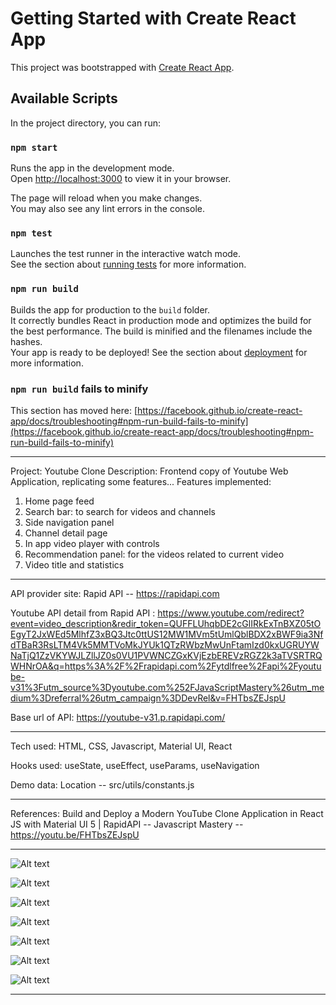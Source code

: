 # Getting Started with Create React App
This project was bootstrapped with [Create React App](https://github.com/facebook/create-react-app).

## Available Scripts
In the project directory, you can run:
### `npm start`
Runs the app in the development mode.\
Open [http://localhost:3000](http://localhost:3000) to view it in your browser.

The page will reload when you make changes.\
You may also see any lint errors in the console.

### `npm test`
Launches the test runner in the interactive watch mode.\
See the section about [running tests](https://facebook.github.io/create-react-app/docs/running-tests) for more information.

### `npm run build`
Builds the app for production to the `build` folder.\
It correctly bundles React in production mode and optimizes the build for the best performance.
The build is minified and the filenames include the hashes.\
Your app is ready to be deployed!
See the section about [deployment](https://facebook.github.io/create-react-app/docs/deployment) for more information.

### `npm run build` fails to minify
This section has moved here: [https://facebook.github.io/create-react-app/docs/troubleshooting#npm-run-build-fails-to-minify](https://facebook.github.io/create-react-app/docs/troubleshooting#npm-run-build-fails-to-minify)

*********************************************************************
Project: Youtube Clone
Description: Frontend copy of Youtube Web Application, replicating some features...
Features implemented: 
  1. Home page feed
  2. Search bar: to search for videos and channels
  3. Side navigation panel
  4. Channel detail page
  5. In app video player with controls
  6. Recommendation panel: for the videos related to current video
  7. Video title and statistics
**************************************
API provider site: Rapid API -- https://rapidapi.com

Youtube API detail from Rapid API :
 https://www.youtube.com/redirect?event=video_description&redir_token=QUFFLUhqbDE2cGlIRkExTnBXZ05tOEgyT2JxWEd5MlhfZ3xBQ3Jtc0ttUS12MW1MVm5tUmlQblBDX2xBWF9ia3NfdTBaR3RsLTM4Vk5MMTVoMkJYUk1QTzRWbzMwUnFtamIzd0kxUGRUYWNaTjQ1ZzVKYWJLZllJZ0s0VU1PVWNCZGxKVjEzbEREVzRGZ2k3aTVSRTRQWHNrOA&q=https%3A%2F%2Frapidapi.com%2Fytdlfree%2Fapi%2Fyoutube-v31%3Futm_source%3Dyoutube.com%252FJavaScriptMastery%26utm_medium%3Dreferral%26utm_campaign%3DDevRel&v=FHTbsZEJspU

Base url of API: https://youtube-v31.p.rapidapi.com/

**************************************************
Tech used: HTML, CSS, Javascript, Material UI, React

Hooks used: useState, useEffect, useParams, useNavigation

Demo data: Location -- src/utils/constants.js 
***************************************************
References: 
  Build and Deploy a Modern YouTube Clone Application in React JS with Material UI 5 | RapidAPI
  -- Javascript Mastery --
  https://youtu.be/FHTbsZEJspU

****************************************************


           
![Alt text](https://file%2B.vscode-resource.vscode-cdn.net/c%3A/Users/Lenovo/Pictures/Screenshots/Youtube%20Clone1.png?version%3D1677529271894)



                     
![Alt text](../../../../../../../Pictures/Screenshots/Youtube%20Clone2.png)




![Alt text](../../../../../../../Pictures/Screenshots/Youtube%20Clone3.png)



![Alt text](../../../../../../../Pictures/Screenshots/Youtube%20Clone4.png)




![Alt text](../../../../../../../Pictures/Screenshots/Youtube%20Clone5.png)




![Alt text](../../../../../../../Pictures/Screenshots/Youtube%20Clone6.png)




![Alt text](../../../../../../../Pictures/Screenshots/Youtube%20Clone7.png)


**********************************************************